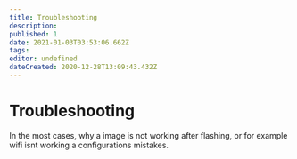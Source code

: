 ```yaml
---
title: Troubleshooting
description: 
published: 1
date: 2021-01-03T03:53:06.662Z
tags: 
editor: undefined
dateCreated: 2020-12-28T13:09:43.432Z
---
```


# Troubleshooting

In the most cases, why a image is not working after flashing, or for example wifi isnt working a configurations mistakes.
